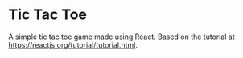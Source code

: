 # Tic Tac Toe

A simple tic tac toe game made using React. Based on the tutorial at https://reactjs.org/tutorial/tutorial.html.